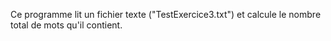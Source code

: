 Ce programme lit un fichier texte ("TestExercice3.txt") et calcule
le nombre total de mots qu'il contient.
